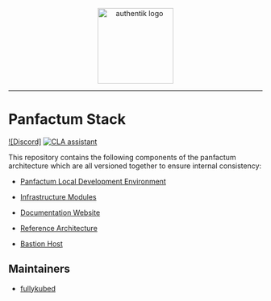 <p align="center">
    <img src="https://panfactum.com/logo.svg" height="150" alt="authentik logo">
</p>

---

# Panfactum Stack
[![Discord]](https://img.shields.io/discord/1230306857604616303?logo=discord&label=Discord&link=https%3A%2F%2Fdiscord.gg%2FMJQ3WHktAS)
[![CLA assistant](https://cla-assistant.io/readme/badge/Panfactum/stack)](https://cla-assistant.io/Panfactum/stack)


This repository contains the following components of the panfactum architecture which are all versioned
together to ensure internal consistency:

- [Panfactum Local Development Environment](packages/nix/mkDevShells)

- [Infrastructure Modules](packages/infrastructure)

- [Documentation Website](packages/website)

- [Reference Architecture](packages/reference)

- [Bastion Host](packages/bastion)

## Maintainers

- [fullykubed](https://github.com/fullykubed)